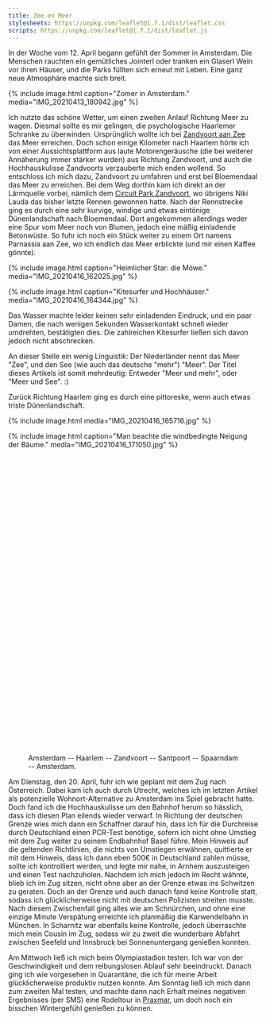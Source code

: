 ```yaml
---
title: Zee en Meer
stylesheets: https://unpkg.com/leaflet@1.7.1/dist/leaflet.css
scripts: https://unpkg.com/leaflet@1.7.1/dist/leaflet.js
---
```


In der Woche vom 12. April begann gefühlt der Sommer in Amsterdam.
Die Menschen rauchten ein gemütliches Jointerl oder tranken ein Glaserl Wein
vor ihren Häuser, und die Parks füllten sich erneut mit Leben.
Eine ganz neue Atmosphäre machte sich breit.

{% include image.html caption="Zomer in Amsterdam." media="IMG_20210413_180942.jpg" %}

Ich nutzte das schöne Wetter, um einen zweiten Anlauf Richtung Meer zu wagen.
Diesmal sollte es mir gelingen, die psychologische Haarlemer Schranke zu überwinden.
Ursprünglich wollte ich bei [Zandvoort aan Zee] das Meer erreichen.
Doch schon einige Kilometer nach Haarlem hörte ich von einer Aussichtsplattform aus
laute Motorengeräusche (die bei weiterer Annäherung immer stärker wurden) aus Richtung Zandvoort,
und auch die Hochhauskulisse Zandvoorts verzauberte mich enden wollend.
So entschloss ich mich dazu, Zandvoort zu umfahren und erst bei Bloemendaal das Meer zu erreichen.
Bei dem Weg dorthin kam ich direkt an der Lärmquelle vorbei, nämlich dem [Circuit Park Zandvoort],
wo übrigens Niki Lauda das bisher letzte Rennen gewonnen hatte.
Nach der Rennstrecke ging es durch eine sehr
kurvige, windige und etwas eintönige Dünenlandschaft nach Bloemendaal.
Dort angekommen allerdings weder eine Spur vom Meer noch von Blumen,
jedoch eine mäßig einladende Betonwüste.
So fuhr ich noch ein Stück weiter zu einem Ort namens Parnassia aan Zee,
wo ich endlich das Meer erblickte (und mir einen Kaffee gönnte).

{% include image.html caption="Heimlicher Star: die Möwe." media="IMG_20210416_162025.jpg" %}

{% include image.html caption="Kitesurfer und Hochhäuser." media="IMG_20210416_164344.jpg" %}

Das Wasser machte leider keinen sehr einladenden Eindruck, und ein paar Damen,
die nach wenigen Sekunden Wasserkontakt schnell wieder umdrehten, bestätigten dies.
Die zahlreichen Kitesurfer ließen sich davon jedoch nicht abschrecken.

An dieser Stelle ein wenig Linguistik:
Der Niederländer nennt das Meer "Zee", und den See (wie auch das deutsche "mehr") "Meer".
Der Titel dieses Artikels ist somit mehrdeutig:
Entweder "Meer und mehr", oder "Meer und See". :)

Zurück Richtung Haarlem ging es durch eine pittoreske, wenn auch etwas triste Dünenlandschaft.

{% include image.html media="IMG_20210416_165716.jpg" %}

{% include image.html caption="Man beachte die windbedingte Neigung der Bäume." media="IMG_20210416_171050.jpg" %}

<figure class="image">
<div id="map" style="height: 600px;"></div>
<figcaption>Amsterdam -- Haarlem -- Zandvoort -- Santpoort -- Spaarndam -- Amsterdam.</figcaption>
</figure>
<script>
var newMap = L.map('map');
L.tileLayer('http://{s}.tile.osm.org/{z}/{x}/{y}.png', {
  attribution: '&copy; <a href="https://www.openstreetmap.org/copyright">OpenStreetMap</a> contributors'
}).addTo(newMap);
fetch('{% include media %}/zee.geojson')
  .then(response => response.json())
  .then(data => newMap.fitBounds(L.geoJson(data).addTo(newMap).getBounds()));
</script>

Am Dienstag, den 20. April, fuhr ich wie geplant mit dem Zug nach Österreich.
Dabei kam ich auch durch Utrecht, welches ich im letzten Artikel als potenzielle
Wohnort-Alternative zu Amsterdam ins Spiel gebracht hatte.
Doch fand ich die Hochhauskulisse um den Bahnhof herum so hässlich,
dass ich diesen Plan eilends wieder verwarf.
In Richtung der deutschen Grenze wies mich dann ein Schaffner darauf hin,
dass ich für die Durchreise durch Deutschland einen PCR-Test benötige,
sofern ich nicht ohne Umstieg mit dem Zug weiter zu seinem Endbahnhof Basel führe.
Mein Hinweis auf die geltenden Richtlinien, die nichts von Umstiegen erwähnen,
quittierte er mit dem Hinweis, dass ich dann eben 500€ in Deutschland zahlen müsse,
sollte ich kontrolliert werden, und legte mir nahe, in Arnhem auszusteigen und einen Test nachzuholen.
Nachdem ich mich jedoch im Recht wähnte, blieb ich im Zug sitzen,
nicht ohne aber an der Grenze etwas ins Schwitzen zu geraten.
Doch an der Grenze und auch danach fand keine Kontrolle statt,
sodass ich glücklicherweise nicht mit deutschen Polizisten streiten musste.
Nach diesem Zwischenfall ging alles wie am Schnürchen,
und ohne eine einzige Minute Verspätung erreichte ich planmäßig die Karwendelbahn in München.
In Scharnitz war ebenfalls keine Kontrolle,
jedoch überraschte mich mein Cousin im Zug, sodass wir zu zweit
die wunderbare Abfahrt zwischen Seefeld und Innsbruck bei Sonnenuntergang genießen konnten.

Am Mittwoch ließ ich mich beim Olympiastadion testen.
Ich war von der Geschwindigkeit und dem reibungslosen Ablauf sehr beeindruckt.
Danach ging ich wie vorgesehen in Quarantäne, die ich
für meine Arbeit glücklicherweise produktiv nutzen konnte.
Am Sonntag ließ ich mich dann zum zweiten Mal testen,
und machte dann nach Erhalt meines negativen Ergebnisses (per SMS)
eine Rodeltour in [Praxmar], um doch noch ein bisschen Wintergefühl genießen zu können.

[Zandvoort aan Zee]: https://de.wikipedia.org/wiki/Zandvoort
[Circuit Park Zandvoort]: https://de.wikipedia.org/wiki/Circuit_Park_Zandvoort
[Praxmar]: http://www.winterrodeln.org/wiki/Praxmar
